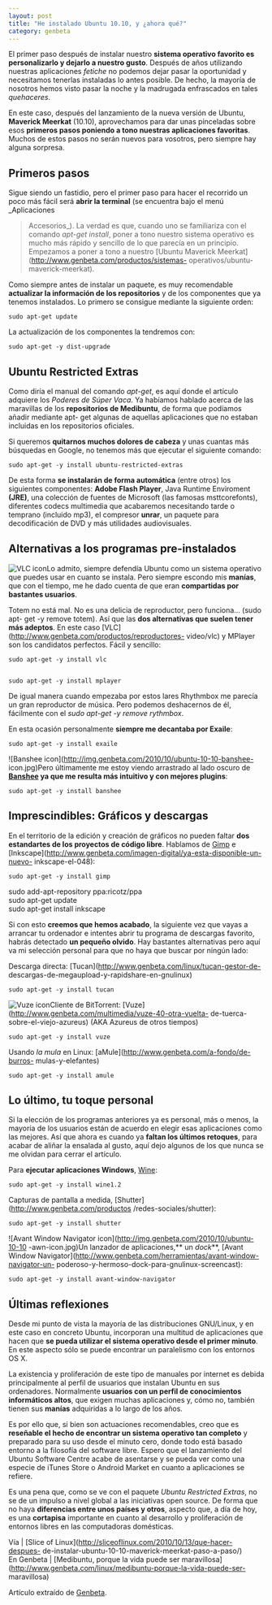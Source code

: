```yaml
---
layout: post
title: "He instalado Ubuntu 10.10, y ¿ahora qué?"
category: genbeta
---
```




El primer paso después de instalar nuestro **sistema operativo favorito es
personalizarlo y dejarlo a nuestro gusto**. Después de años utilizando
nuestras aplicaciones _fetiche_ no podemos dejar pasar la oportunidad y
necesitamos tenerlas instaladas lo antes posible. De hecho, la mayoría de
nosotros hemos visto pasar la noche y la madrugada enfrascados en tales
_quehaceres_.

En este caso, después del lanzamiento de la nueva versión de Ubuntu,
**Maverick Meerkat** (10.10), aprovechamos para dar unas pinceladas sobre esos
**primeros pasos poniendo a tono nuestras aplicaciones favoritas**. Muchos de
estos pasos no serán nuevos para vosotros, pero siempre hay alguna sorpresa.  
  

## Primeros pasos

  
Sigue siendo un fastidio, pero el primer paso para hacer el recorrido un poco
más fácil será **abrir la terminal** (se encuentra bajo el menú _Aplicaciones
> Accesorios_). La verdad es que, cuando uno se familiariza con el comando
_apt-get install_, poner a tono nuestro sistema operativo es mucho más rápido
y sencillo de lo que parecía en un principio. Empezamos a poner a tono a
nuestro [Ubuntu Maverick Meerkat](http://www.genbeta.com/productos/sistemas-
operativos/ubuntu-maverick-meerkat).

Como siempre antes de instalar un paquete, es muy recomendable **actualizar la
información de los repositorios** y de los componentes que ya tenemos
instalados. Lo primero se consigue mediante la siguiente orden:

    
    
    sudo apt-get update

La actualización de los componentes la tendremos con:  

    
    
    sudo apt-get -y dist-upgrade

## Ubuntu Restricted Extras

  
Como diría el manual del comando _apt-get_, es aquí donde el artículo adquiere
los _Poderes de Súper Vaca_. Ya habíamos hablado acerca de las maravillas de
los **repositorios de Medibuntu**, de forma que podíamos añadir mediante apt-
get algunas de aquellas aplicaciones que no estaban incluidas en los
repositorios oficiales.

Si queremos **quitarnos muchos dolores de cabeza** y unas cuantas más
búsquedas en Google, no tenemos más que ejecutar el siguiente comando:

    
    
    sudo apt-get -y install ubuntu-restricted-extras

De esta forma **se instalarán de forma automática** (entre otros) los
siguientes componentes: **Adobe Flash Player**, Java Runtime Enviroment
**(JRE)**, una colección de fuentes de Microsoft (las famosas msttcorefonts),
diferentes codecs multimedia que acabaremos necesitando tarde o temprano
(incluido mp3), el compresor **unrar**, un paquete para decodificación de DVD
y más utilidades audiovisuales.

## Alternativas a los programas pre-instalados

  
![VLC icon](http://img.genbeta.com/2010/10/ubuntu-10-10-vlc-icon.jpg)Lo
admito, siempre defendía Ubuntu como un sistema operativo que puedes usar en
cuanto se instala. Pero siempre escondo mis **manías**, que con el tiempo, me
he dado cuenta de que eran **compartidas por bastantes usuarios**.

Totem no está mal. No es una delicia de reproductor, pero funciona… (sudo apt-
get -y remove totem). Así que las **dos alternativas que suelen tener más
adeptos**. En este caso [VLC](http://www.genbeta.com/productos/reproductores-
video/vlc) y MPlayer son los candidatos perfectos. Fácil y sencillo:  

    
    
    sudo apt-get -y install vlc  
    
    
    sudo apt-get -y install mplayer

De igual manera cuando empezaba por estos lares Rhythmbox me parecía un gran
reproductor de música. Pero podemos deshacernos de él, fácilmente con el _sudo
apt-get -y remove rythmbox_.

En esta ocasión personalmente **siempre me decantaba por Exaile**:  

    
    
    sudo apt-get -y install exaile

  

![Banshee icon](http://img.genbeta.com/2010/10/ubuntu-10-10-banshee-
icon.jpg)Pero últimamente me estoy viendo arrastrado al lado oscuro de
**[Banshee](http://www.genbeta.com/productos/reproductores-audio/banshee) ya
que me resulta más intuitivo y con mejores plugins**:  

    
    
    sudo apt-get -y install banshee

  

## Imprescindibles: Gráficos y descargas

  
En el territorio de la edición y creación de gráficos no pueden faltar **dos
estandartes de los proyectos de código libre**. Hablamos de
[Gimp](http://www.genbeta.com/productos/editores-fotograficos/gimp) e
[Inkscape](http://www.genbeta.com/imagen-digital/ya-esta-disponible-un-nuevo-
inkscape-el-048):

    
    
    sudo apt-get -y install gimp

sudo add-apt-repository ppa:ricotz/ppa  
sudo apt-get update  
sudo apt-get install inkscape

Si con esto **creemos que hemos acabado**, la siguiente vez que vayas a
arrancar tu ordenador e intentes abrir tu programa de descargas favorito,
habrás detectado **un pequeño olvido**. Hay bastantes alternativas pero aquí
va mi selección personal para que no haya que buscar por ningún lado:

Descarga directa: [Tucan](http://www.genbeta.com/linux/tucan-gestor-de-
descargas-de-megaupload-y-rapidshare-en-gnulinux)  

    
    
    sudo apt-get -y install tucan

![Vuze icon](http://img.genbeta.com/2010/10/ubuntu-10-10-vuze-icon.jpg)Cliente
de BitTorrent: [Vuze](http://www.genbeta.com/multimedia/vuze-40-otra-vuelta-
de-tuerca-sobre-el-viejo-azureus) (AKA Azureus de otros tiempos)  

    
    
    sudo apt-get -y install vuze

Usando _la mula_ en Linux: [aMule](http://www.genbeta.com/a-fondo/de-burros-
mulas-y-elefantes)  

    
    
    sudo apt-get -y install amule

## Lo último, tu toque personal

  
Si la elección de los programas anteriores ya es personal, más o menos, la
mayoría de los usuarios están de acuerdo en elegir esas aplicaciones como las
mejores. Así que ahora es cuando ya **faltan los últimos retoques**, para
acabar de aliñar la ensalada al gusto, aquí dejo algunos de los que nunca se
me olvidan para cerrar el artículo.

Para **ejecutar aplicaciones Windows**,
[Wine](http://www.genbeta.com/productos/virtualizacion/wine):  

    
    
    sudo apt-get -y install wine1.2

Capturas de pantalla a medida, [Shutter](http://www.genbeta.com/productos
/redes-sociales/shutter):  

    
    
    sudo apt-get -y install shutter

![Avant Window Navigator icon](http://img.genbeta.com/2010/10/ubuntu-10-10
-awn-icon.jpg)Un lanzador de aplicaciones,** un _dock_**, [Avant Window
Navigator](http://www.genbeta.com/herramientas/avant-window-navigator-un-
poderoso-y-hermoso-dock-para-gnulinux-screencast):  

    
    
    sudo apt-get -y install avant-window-navigator

## Últimas reflexiones

  
Desde mi punto de vista la mayoría de las distribuciones GNU/Linux, y en este
caso en concreto Ubuntu, incorporan una multitud de aplicaciones que hacen que
**se pueda utilizar el sistema operativo desde el primer minuto**. En este
aspecto sólo se puede encontrar un paralelismo con los entornos OS X.

La existencia y proliferación de este tipo de manuales por internet es debida
principalmente al perfil de usuarios que instalan Ubuntu en sus ordenadores.
Normalmente **usuarios con un perfil de conocimientos informáticos altos**,
que exigen muchas aplicaciones y, cómo no, también tienen sus **manías**
adquiridas a lo largo de los años.

Es por ello que, si bien son actuaciones recomendables, creo que es
**reseñable el hecho de encontrar un sistema operativo tan completo** y
preparado para su uso desde el minuto cero, donde todo está basado entorno a
la filosofía del software libre. Espero que el lanzamiento del Ubuntu Software
Centre acabe de asentarse y se pueda ver como una especie de iTunes Store o
Android Market en cuanto a aplicaciones se refiere.

Es una pena que, como se ve con el paquete _Ubuntu Restricted Extras_, no se
de un impulso a nivel global a las iniciativas open source. De forma que no
haya **diferencias entre unos países y otros**, aspecto que, a día de hoy, es
una **cortapisa** importante en cuanto al desarrollo y proliferación de
entornos libres en las computadoras domésticas.

Vía | [Slice of Linux](http://sliceoflinux.com/2010/10/13/que-hacer-despues-
de-instalar-ubuntu-10-10-maverick-meerkat-paso-a-paso/)  
En Genbeta | [Medibuntu, porque la vida puede ser
maravillosa](http://www.genbeta.com/linux/medibuntu-porque-la-vida-puede-ser-
maravillosa)

Artículo extraído de [Genbeta](http://www.genbeta.com).